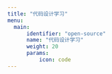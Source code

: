 ```yaml
---
title: "代码设计学习"
menu:
  main:
      identifier: "open-source"
      name: "代码设计学习"
      weight: 20
      params:
          icon: code
---
```

